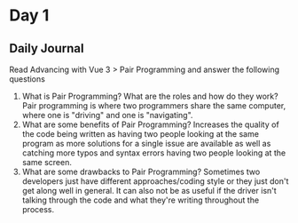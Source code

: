 # Day 1

## Daily Journal
Read Advancing with Vue 3 > Pair Programming and answer the following questions
1. What is Pair Programming? What are the roles and how do they work?
Pair programming is where two programmers share the same computer, where one is "driving" and one is "navigating".
2. What are some benefits of Pair Programming?
Increases the quality of the code being written as having two people looking at the same program as more solutions for a single issue are available as well as catching more typos and syntax errors having two people looking at the same screen.
3. What are some drawbacks to Pair Programming?
Sometimes two developers just have different approaches/coding style or they just don't get along well in general. It can also not be as useful if the driver isn't talking through the code and what they're writing throughout the process.